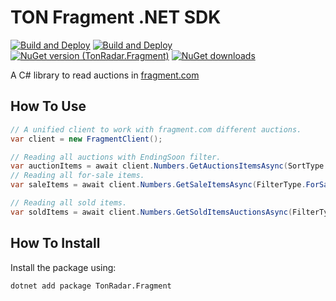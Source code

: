 # TON Fragment .NET SDK
[![Build and Deploy](https://github.com/tonradar/fragment-sdk-dotnet/actions/workflows/build.yml/badge.svg)](https://github.com/tonradar/fragment-sdk-dotnet/actions/workflows/build.yml)
[![Build and Deploy](https://github.com/tonradar/fragment-sdk-dotnet/actions/workflows/publish-nuget.yml/badge.svg)](https://github.com/tonradar/fragment-sdk-dotnet/actions/workflows/publish-nuget.yml)
[![NuGet version (TonRadar.Fragment)](https://img.shields.io/nuget/v/TonRadar.Fragment.svg?style=flat)](https://www.nuget.org/packages/TonRadar.Fragment/)
[![NuGet downloads](https://img.shields.io/nuget/dt/TonRadar.Fragment.svg?style=flat)](https://www.nuget.org/packages/TonRadar.Fragment)

A C# library to read auctions in [fragment.com](fragment.com)
## How To Use
```csharp
// A unified client to work with fragment.com different auctions.
var client = new FragmentClient();

// Reading all auctions with EndingSoon filter.
var auctionItems = await client.Numbers.GetAuctionsItemsAsync(SortType.EndingSoon);
// Reading all for-sale items.
var saleItems = await client.Numbers.GetSaleItemsAsync(FilterType.ForSale);

// Reading all sold items.
var soldItems = await client.Numbers.GetSoldItemsAuctionsAsync(FilterType.Sold);
```

## How To Install
Install the package using:
```cmd
dotnet add package TonRadar.Fragment
```
